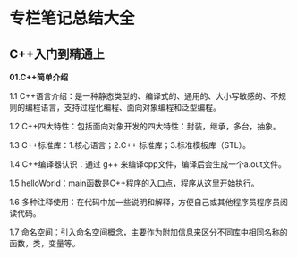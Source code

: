 # 专栏笔记总结大全


## C++入门到精通上

**01.C++简单介绍**

1.1 C++语言介绍：是一种静态类型的、编译式的、通用的、大小写敏感的、不规则的编程语言，支持过程化编程、面向对象编程和泛型编程。

1.2 C++四大特性：包括面向对象开发的四大特性：封装，继承，多台，抽象。

1.3 C++标准库：1.核心语言；2.C++ 标准库；3.标准模板库（STL）。

1.4 C++编译器认识：通过 g++ 来编译cpp文件，编译后会生成一个a.out文件。

1.5 helloWorld：main函数是C++程序的入口点，程序从这里开始执行。

1.6 多种注释使用：在代码中加一些说明和解释，方便自己或其他程序员程序员阅读代码。

1.7 命名空间：引入命名空间概念，主要作为附加信息来区分不同库中相同名称的函数，类，变量等。








